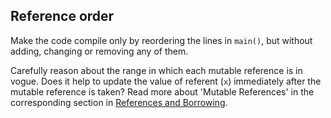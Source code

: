 ## Reference order

Make the code compile only by reordering the lines in `main()`, but without
adding, changing or removing any of them.

<div class="hint">
Carefully reason about the range in which each mutable reference is in
vogue. Does it help to update the value of referent (<code>x</code>) immediately after
the mutable reference is taken? Read more about 'Mutable References'
in the corresponding section in <a href="course://Understanding Ownership/Move Semantics/References and Borrowing">References and Borrowing</a>.
</div>
